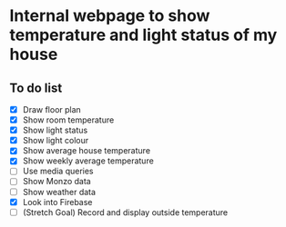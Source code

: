 Internal webpage to show temperature and light status of my house
=================================================================

To do list
----------
- [x] Draw floor plan
- [x] Show room temperature
- [x] Show light status
- [x] Show light colour
- [x] Show average house temperature
- [x] Show weekly average temperature
- [ ] Use media queries
- [ ] Show Monzo data
- [ ] Show weather data
- [x] Look into Firebase
- [ ] (Stretch Goal) Record and display outside temperature
